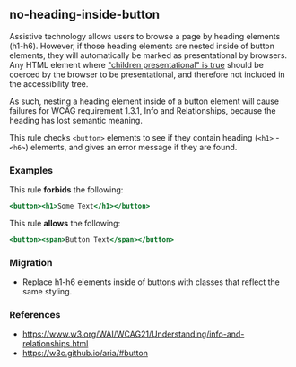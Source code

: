## no-heading-inside-button

Assistive technology allows users to browse a page by heading elements (h1-h6). However, if those heading elements are nested inside of button elements, they will automatically be marked as presentational by browsers. Any HTML element where ["children presentational" is true](https://w3c.github.io/aria/#button) should be coerced by the browser to be presentational, and therefore not included in the accessibility tree. 

As such, nesting a heading element inside of a button element will cause failures for WCAG requirement 1.3.1, Info and Relationships, because the heading has lost semantic meaning. 

This rule checks `<button>` elements to see if they contain heading (`<h1>` - `<h6>`) elements, and gives an error message if they are found.

### Examples

This rule **forbids** the following:

```hbs
<button><h1>Some Text</h1></button>
```

This rule **allows** the following:

```hbs
<button><span>Button Text</span></button>
```

### Migration

* Replace h1-h6 elements inside of buttons with classes that reflect the same styling.

### References

* https://www.w3.org/WAI/WCAG21/Understanding/info-and-relationships.html
* https://w3c.github.io/aria/#button
